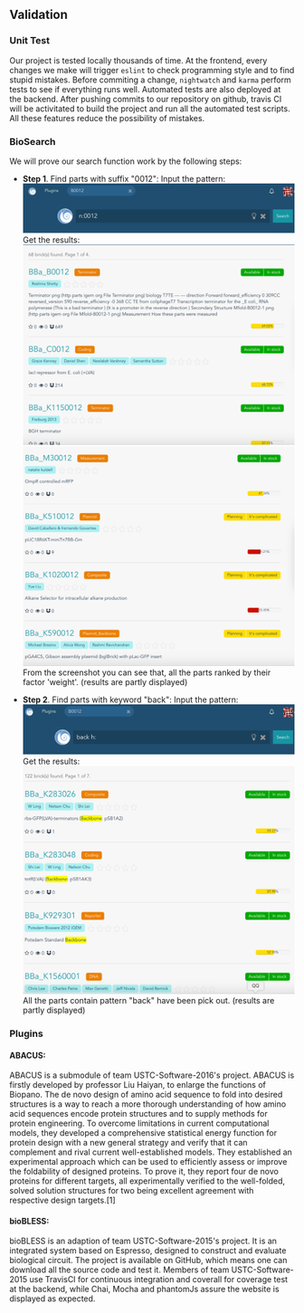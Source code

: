 ## Validation

### Unit Test
Our project is tested locally thousands of time. At the frontend, every changes we make will trigger `eslint` to check programming style and to find stupid mistakes. Before commiting a change, `nightwatch` and `karma` perform tests to see if everything runs well. Automated tests are also deployed at the backend. After pushing commits to our repository on github, travis CI will be activitated to build the project and run all the automated test scripts. All these features reduce the possibility of mistakes.

### BioSearch
We will prove our search function work by the following steps:

 + **Step 1**. Find parts with suffix "0012":
    Input the pattern: ![](images/validation/search-with-suffix.png)
    Get the results:
     ![](images/validation/results-1.png)
     ![](images/validation/results-2.png)
    From the screenshot you can see that, all the parts ranked by their factor 'weight'. (results are partly displayed)
    
 + **Step 2**. Find parts with keyword "back":
    Input the pattern: ![](images/validation/search-back.png)
    Get the results:
    ![](images/validation/back-results.png)
    All the parts contain pattern "back" have been pick out. (results are partly displayed)
    


### Plugins

#### ABACUS:
ABACUS is a submodule of team USTC-Software-2016's project. ABACUS is firstly developed by professor Liu Haiyan, to enlarge the functions of Biopano. The de novo design of amino acid sequence to fold into desired structures is a way to reach a more thorough understanding of how amino acid sequences encode protein structures and to supply methods for protein engineering. To overcome limitations in current computational models, they developed a comprehensive statistical energy function for protein design with a new general strategy and verify that it can complement and rival current well-established models. They established an experimental approach which can be used to efficiently assess or improve the foldability of designed proteins. To prove it, they report four de novo proteins for different targets, all experimentally verified to the well-folded, solved solution structures for two being excellent agreement with respective design targets.[1]

#### bioBLESS:
bioBLESS is an adaption of team USTC-Software-2015's project. It is an integrated system based on Espresso, designed to construct and evaluate biological circuit. The project is available on GitHub, which means one can download all the source code and test it. Members of team USTC-Software-2015 use TravisCI for continuous integration and coverall for coverage test at the backend, while Chai, Mocha and phantomJs assure the website is displayed as expected.



